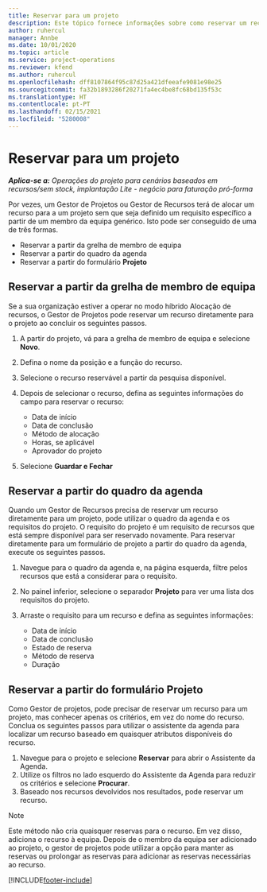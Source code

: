 ```yaml
---
title: Reservar para um projeto
description: Este tópico fornece informações sobre como reservar um recurso para um projeto.
author: ruhercul
manager: Annbe
ms.date: 10/01/2020
ms.topic: article
ms.service: project-operations
ms.reviewer: kfend
ms.author: ruhercul
ms.openlocfilehash: dff8107864f95c87d25a421dfeeafe9081e98e25
ms.sourcegitcommit: fa32b1893286f20271fa4ec4be8fc68bd135f53c
ms.translationtype: HT
ms.contentlocale: pt-PT
ms.lasthandoff: 02/15/2021
ms.locfileid: "5280008"
---
```

# <a name="book-to-a-project"></a>Reservar para um projeto

_**Aplica-se a:** Operações do projeto para cenários baseados em recursos/sem stock, implantação Lite - negócio para faturação pró-forma_

Por vezes, um Gestor de Projetos ou Gestor de Recursos terá de alocar um recurso para a um projeto sem que seja definido um requisito específico a partir de um membro da equipa genérico. Isto pode ser conseguido de uma de três formas.

- Reservar a partir da grelha de membro de equipa
- Reservar a partir do quadro da agenda
- Reservar a partir do formulário **Projeto**

## <a name="book-from-the-team-member-grid"></a>Reservar a partir da grelha de membro de equipa

Se a sua organização estiver a operar no modo híbrido Alocação de recursos, o Gestor de Projetos pode reservar um recurso diretamente para o projeto ao concluir os seguintes passos.

1. A partir do projeto, vá para a grelha de membro de equipa e selecione **Novo**.
2. Defina o nome da posição e a função do recurso.
3. Selecione o recurso reservável a partir da pesquisa disponível.
4. Depois de selecionar o recurso, defina as seguintes informações do campo para reservar o recurso:

    - Data de início
    - Data de conclusão
    - Método de alocação
    - Horas, se aplicável
    - Aprovador do projeto

6. Selecione **Guardar e Fechar**

## <a name="book-from-the-schedule-board"></a>Reservar a partir do quadro da agenda

Quando um Gestor de Recursos precisa de reservar um recurso diretamente para um projeto, pode utilizar o quadro da agenda e os requisitos do projeto. O requisito do projeto é um requisito de recursos que está sempre disponível para ser reservado novamente. Para reservar diretamente para um formulário de projeto a partir do quadro da agenda, execute os seguintes passos.

1. Navegue para o quadro da agenda e, na página esquerda, filtre pelos recursos que está a considerar para o requisito.
2. No painel inferior, selecione o separador **Projeto** para ver uma lista dos requisitos do projeto.
3. Arraste o requisito para um recurso e defina as seguintes informações:

    - Data de início
    - Data de conclusão
    - Estado de reserva
    - Método de reserva
    - Duração

## <a name="book-from-the-project-form"></a>Reservar a partir do formulário Projeto

Como Gestor de projetos, pode precisar de reservar um recurso para um projeto, mas conhecer apenas os critérios, em vez do nome do recurso. Conclua os seguintes passos para utilizar o assistente da agenda para localizar um recurso baseado em quaisquer atributos disponíveis do recurso. 

1. Navegue para o projeto e selecione **Reservar** para abrir o Assistente da Agenda.
2. Utilize os filtros no lado esquerdo do Assistente da Agenda para reduzir os critérios e selecione **Procurar**.
3. Baseado nos recursos devolvidos nos resultados, pode reservar um recurso.

> [!NOTE]
> Este método não cria quaisquer reservas para o recurso. Em vez disso, adiciona o recurso à equipa. Depois de o membro da equipa ser adicionado ao projeto, o gestor de projetos pode utilizar a opção para manter as reservas ou prolongar as reservas para adicionar as reservas necessárias ao recurso.


[!INCLUDE[footer-include](../includes/footer-banner.md)]